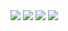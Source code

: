 
<img src="C:\Users\Биболат\Desktop\Lab2_django\Снимок экрана 2024-11-17 183207 (1).png">
<img src="C:\Users\Биболат\Desktop\Lab2_django\Снимок экрана 2024-11-23 131214.png">
<img src="C:\Users\Биболат\Desktop\Lab2_django\Снимок экрана 2024-11-23 131242.png">
<img src="C:\Users\Биболат\Downloads\Снимок экрана 2024-11-17 185749 (1).png">
